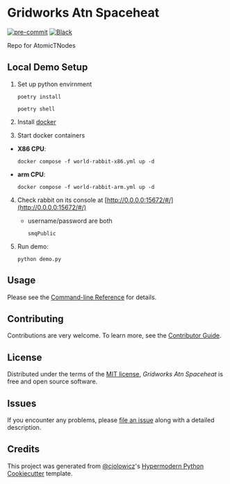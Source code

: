 # Gridworks Atn Spaceheat

[![pre-commit](https://img.shields.io/badge/pre--commit-enabled-brightgreen?logo=pre-commit&logoColor=white)][pre-commit]
[![Black](https://img.shields.io/badge/code%20style-black-000000.svg)][black]

[pre-commit]: https://github.com/pre-commit/pre-commit
[black]: https://github.com/psf/black

Repo for AtomicTNodes

## Local Demo Setup

1. Set up python envirnment

   ```
   poetry install

   poetry shell
   ```

2. Install [docker](https://docs.docker.com/get-docker/)

3. Start docker containers

- **X86 CPU**:

  ```
  docker compose -f world-rabbit-x86.yml up -d
  ```

- **arm CPU**:

  ```
  docker compose -f world-rabbit-arm.yml up -d
  ```

4. Check rabbit on its console at [http://0.0.0.0:15672/#/](http://0.0.0.0:15672/#/)

   - username/password are both

     ```
     smqPublic
     ```

5. Run demo:

   ```
   python demo.py
   ```

## Usage

Please see the [Command-line Reference] for details.

## Contributing

Contributions are very welcome.
To learn more, see the [Contributor Guide].

## License

Distributed under the terms of the [MIT license][license],
_Gridworks Atn Spaceheat_ is free and open source software.

## Issues

If you encounter any problems,
please [file an issue] along with a detailed description.

## Credits

This project was generated from [@cjolowicz]'s [Hypermodern Python Cookiecutter] template.

[@cjolowicz]: https://github.com/cjolowicz
[pypi]: https://pypi.org/
[hypermodern python cookiecutter]: https://github.com/cjolowicz/cookiecutter-hypermodern-python
[file an issue]: https://github.com/thegridelectric/gridworks-atn/issues
[pip]: https://pip.pypa.io/

<!-- github-only -->

[license]: https://github.com/thegridelectric/gridworks-atn/blob/main/LICENSE
[contributor guide]: https://github.com/thegridelectric/gridworks-atn/blob/main/CONTRIBUTING.md
[command-line reference]: https://gridworks-atn.readthedocs.io/en/latest/usage.html
